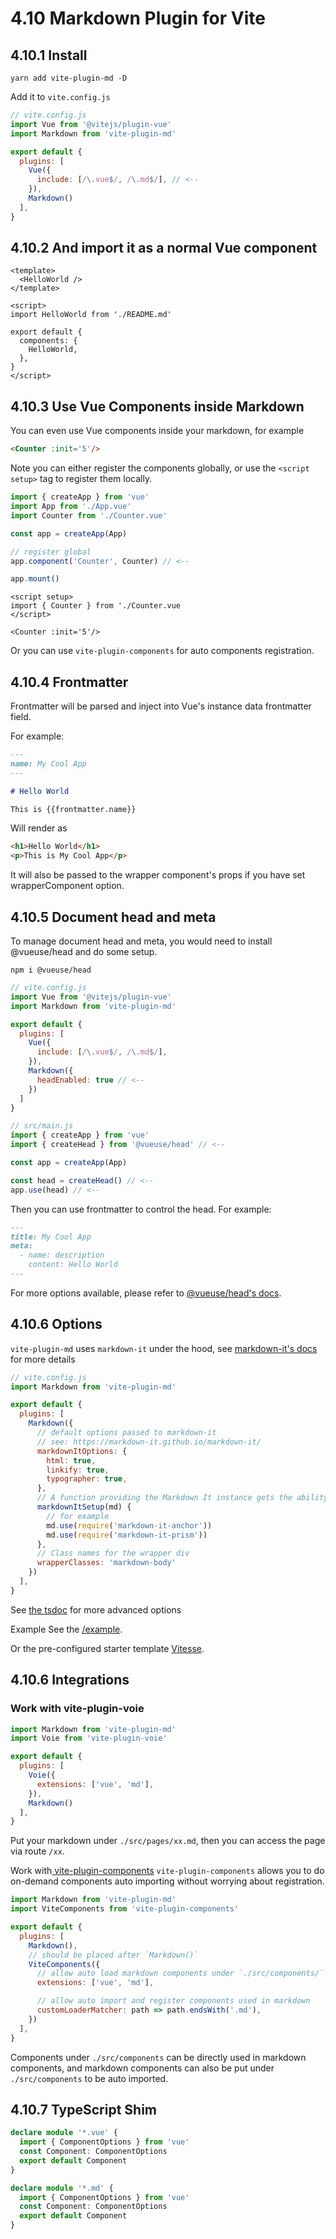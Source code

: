 # 4.10 Markdown Plugin for Vite

## 4.10.1 Install

```shell
yarn add vite-plugin-md -D
```

Add it to `vite.config.js`

```js
// vite.config.js
import Vue from '@vitejs/plugin-vue'
import Markdown from 'vite-plugin-md'

export default {
  plugins: [
    Vue({
      include: [/\.vue$/, /\.md$/], // <--
    }),
    Markdown()
  ],
}
```

## 4.10.2 And import it as a normal Vue component

```vue
<template>
  <HelloWorld />
</template>

<script>
import HelloWorld from './README.md'

export default {
  components: {
    HelloWorld,
  },
}
</script>
```

## 4.10.3 Use Vue Components inside Markdown

You can even use Vue components inside your markdown, for example

```html
<Counter :init='5'/>
```

Note you can either register the components globally, or use the `<script setup>` tag to register them locally.

```js
import { createApp } from 'vue'
import App from './App.vue'
import Counter from './Counter.vue'

const app = createApp(App)

// register global
app.component('Counter', Counter) // <--

app.mount()
```

```vue
<script setup>
import { Counter } from './Counter.vue
</script>

<Counter :init='5'/>
```

Or you can use `vite-plugin-components` for auto components registration.


## 4.10.4 Frontmatter

Frontmatter will be parsed and inject into Vue's instance data frontmatter field.

For example:

```md
---
name: My Cool App
---

# Hello World

This is {{frontmatter.name}}
```

Will render as

```html
<h1>Hello World</h1>
<p>This is My Cool App</p>
```
It will also be passed to the wrapper component's props if you have set wrapperComponent option.

## 4.10.5 Document head and meta

To manage document head and meta, you would need to install @vueuse/head and do some setup.

```shell
npm i @vueuse/head
```

```js
// vite.config.js
import Vue from '@vitejs/plugin-vue'
import Markdown from 'vite-plugin-md'

export default {
  plugins: [
    Vue({
      include: [/\.vue$/, /\.md$/],
    }),
    Markdown({
      headEnabled: true // <--
    })
  ]
}
```

```js
// src/main.js
import { createApp } from 'vue'
import { createHead } from '@vueuse/head' // <--

const app = createApp(App)

const head = createHead() // <--
app.use(head) // <--
```

Then you can use frontmatter to control the head. For example:

```md
---
title: My Cool App
meta:
  - name: description
    content: Hello World
---
```

For more options available, please refer to [@vueuse/head's docs](https://github.com/vueuse/head).

## 4.10.6 Options

`vite-plugin-md` uses `markdown-it` under the hood, see [markdown-it's docs](https://markdown-it.github.io/markdown-it/) for more details

```js
// vite.config.js
import Markdown from 'vite-plugin-md'

export default {
  plugins: [
    Markdown({
      // default options passed to markdown-it
      // see: https://markdown-it.github.io/markdown-it/
      markdownItOptions: {
        html: true,
        linkify: true,
        typographer: true,
      },
      // A function providing the Markdown It instance gets the ability to apply custom settings/plugins
      markdownItSetup(md) {
        // for example
        md.use(require('markdown-it-anchor'))
        md.use(require('markdown-it-prism'))
      },
      // Class names for the wrapper div
      wrapperClasses: 'markdown-body'
    })
  ],
}
```

See [the tsdoc](https://github.com/antfu/vite-plugin-md/blob/main/src/types.ts) for more advanced options

Example
See the [/example](https://github.com/antfu/vite-plugin-md/blob/main/example).

Or the pre-configured starter template [Vitesse](https://github.com/antfu/vitesse).

## 4.10.6 Integrations

### Work with vite-plugin-voie

```js
import Markdown from 'vite-plugin-md'
import Voie from 'vite-plugin-voie'

export default {
  plugins: [
    Voie({
      extensions: ['vue', 'md'],
    }),
    Markdown()
  ],
}
```

Put your markdown under `./src/pages/xx.md`, then you can access the page via route `/xx`.

Work with[ vite-plugin-components](https://github.com/antfu/vite-plugin-components)
`vite-plugin-components` allows you to do on-demand components auto importing without worrying about registration.

```js
import Markdown from 'vite-plugin-md'
import ViteComponents from 'vite-plugin-components'

export default {
  plugins: [
    Markdown(),
    // should be placed after `Markdown()`
    ViteComponents({
      // allow auto load markdown components under `./src/components/`
      extensions: ['vue', 'md'],

      // allow auto import and register components used in markdown
      customLoaderMatcher: path => path.endsWith('.md'),
    })
  ],
}
```

Components under `./src/components` can be directly used in markdown components, and markdown components can also be put under `./src/components` to be auto imported.

## 4.10.7 TypeScript Shim

```ts
declare module '*.vue' {
  import { ComponentOptions } from 'vue'
  const Component: ComponentOptions
  export default Component
}

declare module '*.md' {
  import { ComponentOptions } from 'vue'
  const Component: ComponentOptions
  export default Component
}
```